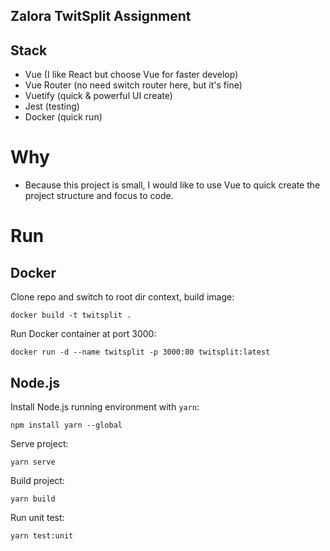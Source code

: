 ## Zalora TwitSplit Assignment

## Stack

- Vue (I like React but choose Vue for faster develop)
- Vue Router (no need switch router here, but it's fine)
- Vuetify (quick & powerful UI create)
- Jest (testing)
- Docker (quick run)

# Why

- Because this project is small, I would like to use Vue to quick create the project structure and focus to code.

# Run

## Docker

Clone repo and switch to root dir context, build image:

```
docker build -t twitsplit .
```

Run Docker container at port 3000:

```
docker run -d --name twitsplit -p 3000:80 twitsplit:latest
```

## Node.js

Install Node.js running environment with `yarn`:

```
npm install yarn --global
```

Serve project:

```
yarn serve
```

Build project:

```
yarn build
```

Run unit test:

```
yarn test:unit
```
